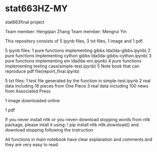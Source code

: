 # stat663HZ-MY
stat663final project

Team member: Hengqian Zhang
Team member: Mengrui Yin

This repository consists of 5 ipynb files, 3 txt files, 1 image and 1 pdf.

5 ipynb files:
             1 pure functions implementing gibbs lda(lda-gibbs.ipynb)
             2 pure functions implementing cython gibbs lda(lda-gibbs-cython.ipynb)
             3 pure functions implementing em lda(lda-em.ipynb)
             4 pure functions implementing testing case(simple-test.ipynb)
             5 Note book that can reproduce pdf file(report_final.ipynb)


5 txt files: 1 test file generated by the function in simple-test.ipynb
             2 real data including 16 pieces from One Piece
             3 real data including 100 news from Associated Press
             
1 image downloaded online

1 pdf

If you never install nltk or you neven download stopping words from nltk package, please intall it using:
                                 ! pip install nltk
                                 nltk.download()
and download stopping following the instruction

All functions in main notebook have clear explanation and comments and they are very easy to read.
